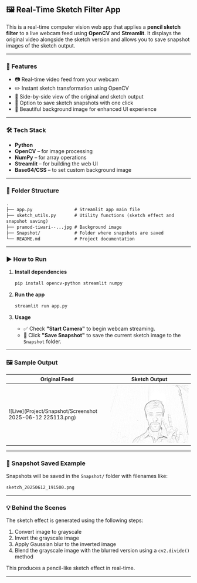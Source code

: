 ## 🖼️ Real-Time Sketch Filter App

This is a real-time computer vision web app that applies a **pencil sketch filter** to a live webcam feed using **OpenCV** and **Streamlit**. It displays the original video alongside the sketch version and allows you to save snapshot images of the sketch output.

---

### 📌 Features

* 📷 Real-time video feed from your webcam
* ✏️ Instant sketch transformation using OpenCV
* 🔀 Side-by-side view of the original and sketch output
* 💾 Option to save sketch snapshots with one click
* 🌄 Beautiful background image for enhanced UI experience

---

### 🛠️ Tech Stack

* **Python**
* **OpenCV** – for image processing
* **NumPy** – for array operations
* **Streamlit** – for building the web UI
* **Base64/CSS** – to set custom background image

---

### 📂 Folder Structure

```
.
├── app.py                # Streamlit app main file
├── sketch_utils.py       # Utility functions (sketch effect and snapshot saving)
├── pramod-tiwari--...jpg # Background image
├── Snapshot/             # Folder where snapshots are saved
└── README.md             # Project documentation
```

---

### ▶️ How to Run

1. **Install dependencies**

   ```bash
   pip install opencv-python streamlit numpy
   ```

2. **Run the app**

   ```bash
   streamlit run app.py
   ```

3. **Usage**

   * ✅ Check **"Start Camera"** to begin webcam streaming.
   * 📸 Click **"Save Snapshot"** to save the current sketch image to the `Snapshot` folder.

---

### 🖼️ Sample Output

| Original Feed              | Sketch Output              |
| -------------------------- | -------------------------- |
| ![Live](Project/Snapshot/Screenshot 2025-06-12 225113.png) | ![Sketch](Project/Snapshot/sketch_20250611_183040.png) |

---

### 📁 Snapshot Saved Example

Snapshots will be saved in the `Snapshot/` folder with filenames like:

```
sketch_20250612_191500.png
```

---

### 💡 Behind the Scenes

The sketch effect is generated using the following steps:

1. Convert image to grayscale
2. Invert the grayscale image
3. Apply Gaussian blur to the inverted image
4. Blend the grayscale image with the blurred version using a `cv2.divide()` method

This produces a pencil-like sketch effect in real-time.

---
